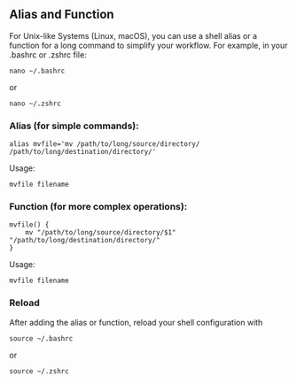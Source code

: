 ## Alias and Function
For Unix-like Systems (Linux, macOS), you can use a shell alias or a function for a long command to simplify your workflow. For example, in your .bashrc or .zshrc file:
```
nano ~/.bashrc
```
or
```
nano ~/.zshrc
```
### Alias (for simple commands):
```
alias mvfile='mv /path/to/long/source/directory/ /path/to/long/destination/directory/'
```
Usage:
```
mvfile filename
```
### Function (for more complex operations):
```
mvfile() {
    mv "/path/to/long/source/directory/$1" "/path/to/long/destination/directory/"
}
```
Usage:
```
mvfile filename
```
### Reload
After adding the alias or function, reload your shell configuration with 
```
source ~/.bashrc
```
or
```
source ~/.zshrc
```